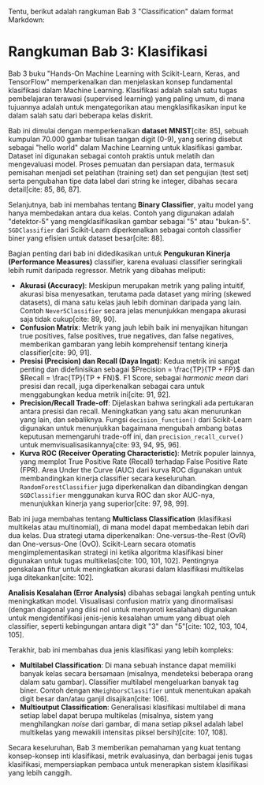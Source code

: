 
Tentu, berikut adalah rangkuman Bab 3 "Classification" dalam format Markdown:

# Rangkuman Bab 3: Klasifikasi

Bab 3 buku "Hands-On Machine Learning with Scikit-Learn, Keras, and TensorFlow" memperkenalkan dan menjelaskan konsep fundamental klasifikasi dalam Machine Learning. Klasifikasi adalah salah satu tugas pembelajaran terawasi (supervised learning) yang paling umum, di mana tujuannya adalah untuk mengategorikan atau mengklasifikasikan input ke dalam salah satu dari beberapa kelas diskrit.

Bab ini dimulai dengan memperkenalkan **dataset MNIST**[cite: 85], sebuah kumpulan 70.000 gambar tulisan tangan digit (0-9), yang sering disebut sebagai "hello world" dalam Machine Learning untuk klasifikasi gambar. Dataset ini digunakan sebagai contoh praktis untuk melatih dan mengevaluasi model. Proses pemuatan dan persiapan data, termasuk pemisahan menjadi set pelatihan (training set) dan set pengujian (test set) serta pengubahan tipe data label dari string ke integer, dibahas secara detail[cite: 85, 86, 87].

Selanjutnya, bab ini membahas tentang **Binary Classifier**, yaitu model yang hanya membedakan antara dua kelas. Contoh yang digunakan adalah "detektor-5" yang mengklasifikasikan gambar sebagai "5" atau "bukan-5". `SGDClassifier` dari Scikit-Learn diperkenalkan sebagai contoh classifier biner yang efisien untuk dataset besar[cite: 88].

Bagian penting dari bab ini didedikasikan untuk **Pengukuran Kinerja (Performance Measures)** classifier, karena evaluasi classifier seringkali lebih rumit daripada regressor. Metrik yang dibahas meliputi:
* **Akurasi (Accuracy)**: Meskipun merupakan metrik yang paling intuitif, akurasi bisa menyesatkan, terutama pada dataset yang miring (skewed datasets), di mana satu kelas jauh lebih dominan daripada yang lain. Contoh `Never5Classifier` secara jelas menunjukkan mengapa akurasi saja tidak cukup[cite: 89, 90].
* **Confusion Matrix**: Metrik yang jauh lebih baik ini menyajikan hitungan true positives, false positives, true negatives, dan false negatives, memberikan gambaran yang lebih komprehensif tentang kinerja classifier[cite: 90, 91].
* **Presisi (Precision) dan Recall (Daya Ingat)**: Kedua metrik ini sangat penting dan didefinisikan sebagai $Precision = \frac{TP}{TP + FP}$ dan $Recall = \frac{TP}{TP + FN}$. F1 Score, sebagai *harmonic mean* dari presisi dan recall, juga diperkenalkan sebagai cara untuk menggabungkan kedua metrik ini[cite: 91, 92].
* **Precision/Recall Trade-off**: Dijelaskan bahwa seringkali ada pertukaran antara presisi dan recall. Meningkatkan yang satu akan menurunkan yang lain, dan sebaliknya. Fungsi `decision_function()` dari Scikit-Learn digunakan untuk menunjukkan bagaimana mengubah ambang batas keputusan memengaruhi trade-off ini, dan `precision_recall_curve()` untuk memvisualisasikannya[cite: 93, 94, 95, 96].
* **Kurva ROC (Receiver Operating Characteristic)**: Metrik populer lainnya, yang memplot True Positive Rate (Recall) terhadap False Positive Rate (FPR). Area Under the Curve (AUC) dari kurva ROC digunakan untuk membandingkan kinerja classifier secara keseluruhan. `RandomForestClassifier` juga diperkenalkan dan dibandingkan dengan `SGDClassifier` menggunakan kurva ROC dan skor AUC-nya, menunjukkan kinerja yang superior[cite: 97, 98, 99].

Bab ini juga membahas tentang **Multiclass Classification** (klasifikasi multikelas atau multinomial), di mana model dapat membedakan lebih dari dua kelas. Dua strategi utama diperkenalkan: One-versus-the-Rest (OvR) dan One-versus-One (OvO). Scikit-Learn secara otomatis mengimplementasikan strategi ini ketika algoritma klasifikasi biner digunakan untuk tugas multikelas[cite: 100, 101, 102]. Pentingnya penskalaan fitur untuk meningkatkan akurasi dalam klasifikasi multikelas juga ditekankan[cite: 102].

**Analisis Kesalahan (Error Analysis)** dibahas sebagai langkah penting untuk meningkatkan model. Visualisasi confusion matrix yang dinormalisasi (dengan diagonal yang diisi nol untuk menyoroti kesalahan) digunakan untuk mengidentifikasi jenis-jenis kesalahan umum yang dibuat oleh classifier, seperti kebingungan antara digit "3" dan "5"[cite: 102, 103, 104, 105].

Terakhir, bab ini membahas dua jenis klasifikasi yang lebih kompleks:
* **Multilabel Classification**: Di mana sebuah instance dapat memiliki banyak kelas secara bersamaan (misalnya, mendeteksi beberapa orang dalam satu gambar). Classifier multilabel mengeluarkan banyak tag biner. Contoh dengan `KNeighborsClassifier` untuk menentukan apakah digit besar dan/atau ganjil disajikan[cite: 106].
* **Multioutput Classification**: Generalisasi klasifikasi multilabel di mana setiap label dapat berupa multikelas (misalnya, sistem yang menghilangkan *noise* dari gambar, di mana setiap piksel adalah label multikelas yang mewakili intensitas piksel bersih)[cite: 107, 108].

Secara keseluruhan, Bab 3 memberikan pemahaman yang kuat tentang konsep-konsep inti klasifikasi, metrik evaluasinya, dan berbagai jenis tugas klasifikasi, mempersiapkan pembaca untuk menerapkan sistem klasifikasi yang lebih canggih.

